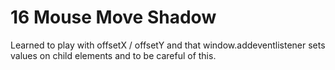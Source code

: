 # 16 Mouse Move Shadow

Learned to play with offsetX / offsetY and that window.addeventlistener sets values on child elements and to be careful of this.